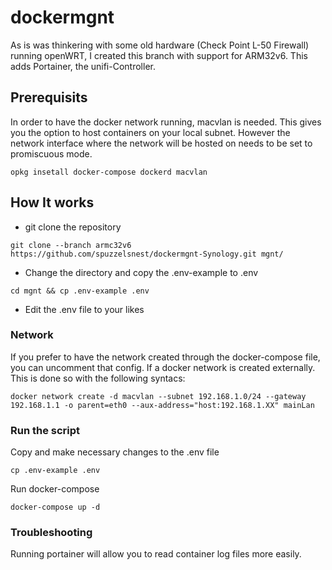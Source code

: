 # dockermgnt
As is was thinkering with some old hardware (Check Point L-50 Firewall) running openWRT, I created this branch with support for ARM32v6. This adds Portainer, the unifi-Controller.

## Prerequisits

In order to have the docker network running, macvlan is needed. This gives you the option to host containers on your local subnet. However the network interface where the network will be hosted on needs to be set to promiscuous mode.

```
opkg insetall docker-compose dockerd macvlan

```
## How It works

- git clone the repository
```
git clone --branch armc32v6 https://github.com/spuzzelsnest/dockermgnt-Synology.git mgnt/

```
- Change the directory and copy the .env-example to .env
```
cd mgnt && cp .env-example .env

```
- Edit the .env file to your likes

### Network

If you prefer to have the network created through the docker-compose file, you can uncomment that config.
If a docker network is created externally. This is done so with the following syntacs:

```
docker network create -d macvlan --subnet 192.168.1.0/24 --gateway 192.168.1.1 -o parent=eth0 --aux-address="host:192.168.1.XX" mainLan

```

### Run the script

Copy and make necessary changes to the .env file
```
cp .env-example .env

```

Run docker-compose
```
docker-compose up -d

```

### Troubleshooting

Running portainer will allow you to read container log files more easily.
